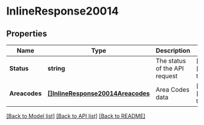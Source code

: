 # InlineResponse20014

## Properties
Name | Type | Description | Notes
------------ | ------------- | ------------- | -------------
**Status** | **string** | The status of the API request | [optional] [default to null]
**Areacodes** | [**[]InlineResponse20014Areacodes**](inline_response_200_14_areacodes.md) | Area Codes data | [optional] [default to null]

[[Back to Model list]](../README.md#documentation-for-models) [[Back to API list]](../README.md#documentation-for-api-endpoints) [[Back to README]](../README.md)


